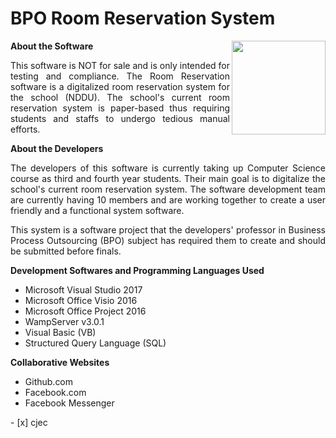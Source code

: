 # BPO Room Reservation System
<img src="https://github.com/najlaButucan/bpo-reservation-system/blob/master/reserve-icon_rnd1.png" align="right" width="150px" height="150px" /> 

<strong>About the Software</strong>
<br/>
<p align="justify">This software is NOT for sale and is only intended for testing and compliance. The Room Reservation software is a digitalized room reservation system for the school (NDDU). The school's current room reservation system is paper-based thus requiring students and staffs to undergo tedious manual efforts.</p>

<strong>About the Developers</strong>
<br/>
<p align="justify">The developers of this software is currently taking up Computer Science course as third and fourth year students. Their main goal is to digitalize the school's current room reservation system. The software development team are currently having 10 members and are working together to create a user friendly and a functional system software.</p>

<p align="justify">This system is a software project that the developers' professor in Business Process Outsourcing (BPO) subject has required them to create and should be submitted before finals.</p>

<strong>Development Softwares and Programming Languages Used</strong>
<ul>
  <li>Microsoft Visual Studio 2017</li>
  <li>Microsoft Office Visio 2016</li>
  <li>Microsoft Office Project 2016</li>
  <li>WampServer v3.0.1</li>
  <li>Visual Basic (VB)</li>
  <li>Structured Query Language (SQL)</li>
</ul>

<strong>Collaborative Websites</strong>
<ul>
  <li>Github.com</li>
  <li>Facebook.com</li>
  <li>Facebook Messenger</li>
</ul>
- [x] cjec
